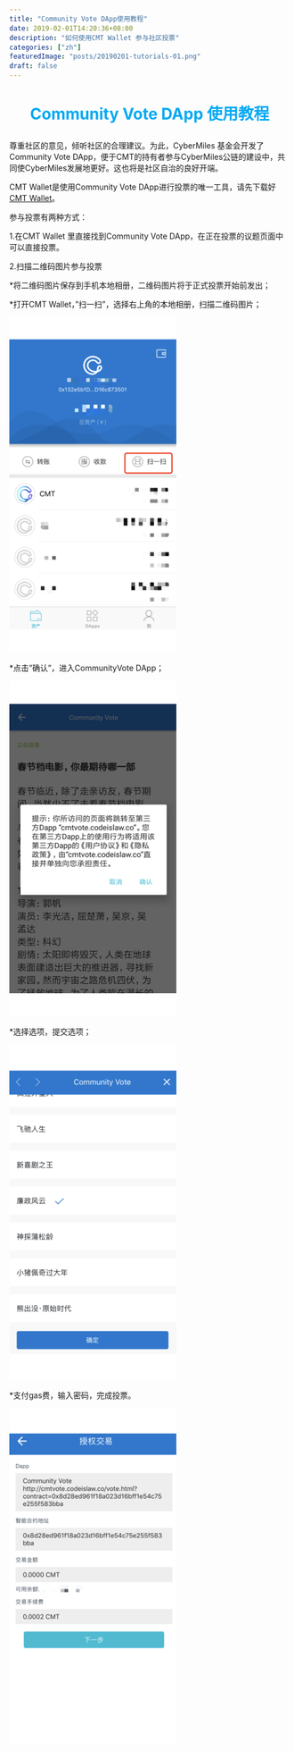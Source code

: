```yaml
---
title: "Community Vote DApp使用教程"
date: 2019-02-01T14:20:36+08:00
description: "如何使用CMT Wallet 参与社区投票"
categories: ["zh"]
featuredImage: "posts/20190201-tutorials-01.png"
draft: false
---
```


# **<font color="#03a9f4"><p align="center">Community Vote DApp 使用教程</p></font>**

尊重社区的意见，倾听社区的合理建议。为此，CyberMiles 基金会开发了Community Vote DApp，便于CMT的持有者参与CyberMiles公链的建设中，共同使CyberMiles发展地更好。这也将是社区自治的良好开端。


CMT Wallet是使用Community Vote DApp进行投票的唯一工具，请先下载好[CMT Wallet](https://www.cybermiles.io/zh-cn/blockchain-infrastructure/cmt-wallet/)。


参与投票有两种方式：


1.在CMT Wallet 里直接找到Community Vote DApp，在正在投票的议题页面中可以直接投票。


2.扫描二维码图片参与投票

*将二维码图片保存到手机本地相册，二维码图片将于正式投票开始前发出；

*打开CMT Wallet，”扫一扫”，选择右上角的本地相册，扫描二维码图片；

<div style="align: center">
<img src="/posts/20190201-tutorials-06.png"/>
</div>

*点击”确认”，进入CommunityVote DApp；

<div style="align: center">
<img src="/posts/20190201-tutorials-07.png"/>
</div>

*选择选项，提交选项；

<div style="align: center">
<img src="/posts/20190201-tutorials-08.png"/>
</div>

*支付gas费，输入密码，完成投票。

<div style="align: center">
<img src="/posts/20190201-tutorials-09.png"/>
</div>
